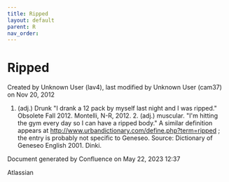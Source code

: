 ```yaml
---
title: Ripped
layout: default
parent: R
nav_order:
---
```


# Ripped

Created by  Unknown User (lav4), last modified by  Unknown User (cam37) on Nov 20, 2012

1. (adj.) Drunk &quot;I drank a 12 pack by myself last night and I was ripped.&quot; Obsolete Fall 2012. Montelli, N-R, 2012. 2. (adj.) muscular. &quot;I'm hitting the gym every day so I can have a ripped body.&quot; A similar definition appears at http://www.urbandictionary.com/define.php?term=ripped ; the entry is probably not specific to Geneseo. Source: Dictionary of Geneseo English 2001. Dinki.

Document generated by Confluence on May 22, 2023 12:37

Atlassian
